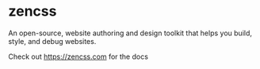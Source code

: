 # zencss
An open-source, website authoring and design toolkit that helps you build, style, and debug websites.

Check out https://zencss.com for the docs
